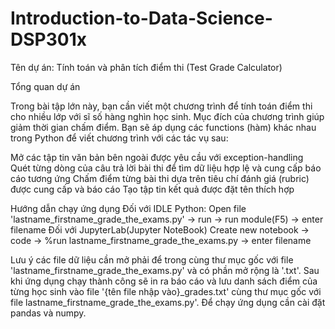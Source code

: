 # Introduction-to-Data-Science-DSP301x
Tên dự án: Tính toán và phân tích điểm thi (Test Grade Calculator)

Tổng quan dự án

Trong bài tập lớn này, bạn cần viết một chương trình để tính toán điểm thi cho nhiều lớp với sĩ số hàng nghìn học sinh. Mục đích của chương trình giúp giảm thời gian chấm điểm. Bạn sẽ áp dụng các functions (hàm) khác nhau trong Python để viết chương trình với các tác vụ sau: 

Mở các tập tin văn bản bên ngoài được yêu cầu với exception-handling
Quét từng dòng của câu trả lời bài thi để tìm dữ liệu hợp lệ và cung cấp báo cáo tương ứng
Chấm điểm từng bài thi dựa trên tiêu chí đánh giá (rubric) được cung cấp và báo cáo
Tạo tập tin kết quả được đặt tên thích hợp


Hướng dẫn chạy ứng dụng
  Đối với IDLE Python:
    Open file 'lastname_firstname_grade_the_exams.py' -> run -> run module(F5) -> enter filename
  Đối với JupyterLab(Jupyter NoteBook) 
    Create new notebook -> code -> %run lastname_firstname_grade_the_exams.py -> enter filename
  
  Lưu ý các file dữ liệu cần mở phải để trong cùng thư mục gốc với file 'lastname_firstname_grade_the_exams.py' và có phần mở rộng là '.txt'.
  Sau khi ứng dụng chạy thành công sẽ in ra báo cáo và lưu danh sách điểm của từng học sinh vào file '{tên file nhập vào}_grades.txt' cùng thư mục gốc với file lastname_firstname_grade_the_exams.py'.
  Để chạy ứng dụng cần cài đặt pandas và numpy.
